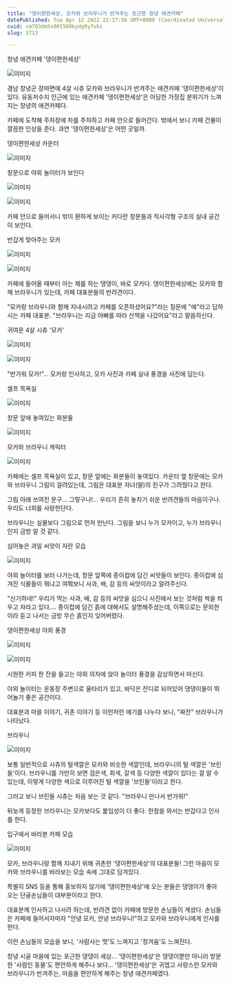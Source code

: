 ```yaml
---
title: "댕이편한세상, 모카와 브라우니가 반겨주는 포근한 창녕 애견카페"
datePublished: Tue Apr 12 2022 22:17:56 GMT+0000 (Coordinated Universal Time)
cuid: cm703dm5s001509kydg9y7vks
slug: 3713

---
```



창녕 애견카페 '댕이편한세상'

![이미지](https://cdn.hashnode.com/res/hashnode/image/upload/v1739254729052/0f890628-e7c0-4057-a944-5e4f40d64717.jpeg)

경남 창녕군 장마면에 4살 시츄 모카와 브라우니가 반겨주는 애견카페 '댕이편한세상'이 있다. 유동저수지 인근에 있는 애견카페 '댕이편한세상'은 아담한 가정집 분위기가 느껴지는 창녕의 애견카페다.

카페에 도착해 주차장에 차를 주차하고 카페 안으로 들어간다. 밖에서 보니 카페 건물이 깔끔한 인상을 준다. 과연 '댕이편한세상'은 어떤 곳일까.

댕이편한세상 카운터

![이미지](https://cdn.hashnode.com/res/hashnode/image/upload/v1739254731014/9397d7e5-8d77-4f26-a663-90d409f516a9.jpeg)

창문으로 야외 놀이터가 보인다

![이미지](https://cdn.hashnode.com/res/hashnode/image/upload/v1739254732798/9b3267f9-34c3-46fb-917b-1eae3287a57a.jpeg)

![이미지](https://cdn.hashnode.com/res/hashnode/image/upload/v1739254734841/91f93555-d3a2-4f2f-8c43-ab177cc92d59.jpeg)

카페 안으로 들어서니 밖이 환하게 보이는 커다란 창문들과 직사각형 구조의 실내 공간이 보인다.

반갑게 맞아주는 모카

![이미지](https://cdn.hashnode.com/res/hashnode/image/upload/v1739254736640/d1572d04-9f2a-4da4-90d3-3244165f3e8c.jpeg)

![이미지](https://cdn.hashnode.com/res/hashnode/image/upload/v1739254738734/cbd1ac74-548c-44ea-ad6d-7b5b7a81935a.jpeg)

카페에 들어올 때부터 아는 체를 하는 댕댕이, 바로 모카다. 댕이편한세상에는 모카와 함께 브라우니가 있는데, 카페 대표분들의 반려견이다.

"모카랑 브라우니와 함께 지내시려고 카페를 오픈하셨어요?"라는 질문에 "예"라고 답하시는 카페 대표분. "브라우니는 지금 아빠를 따라 산책을 나갔어요"라고 말씀하신다.

귀여운 4살 시츄 '모카'

![이미지](https://cdn.hashnode.com/res/hashnode/image/upload/v1739254740559/2d103573-dda7-4f3c-bb17-84f8008673a2.jpeg)

![이미지](https://cdn.hashnode.com/res/hashnode/image/upload/v1739254742466/fe3aa4b7-408b-4ef7-beca-15c99e465e97.jpeg)

"반가워 모카!"... 모카랑 인사하고, 모카 사진과 카페 실내 풍경을 사진에 담는다.

셀프 목욕실

![이미지](https://cdn.hashnode.com/res/hashnode/image/upload/v1739254744276/c28f677e-3bc2-4d0e-abb3-8f756f1121e4.jpeg)

창문 앞에 놓여있는 화분들

![이미지](https://cdn.hashnode.com/res/hashnode/image/upload/v1739254746520/11cd8ade-3924-4f71-8018-22713a39baea.jpeg)

모카와 브라우니 캐릭터

![이미지](https://cdn.hashnode.com/res/hashnode/image/upload/v1739254748421/9e7d766d-c653-400b-96b4-4b8b02fc05bf.jpeg)

카페에는 셀프 목욕실이 있고, 창문 앞에는 화분들이 놓여있다. 카운터 옆 창문에는 모카와 브라우니 그림이 걸려있는데, 그림은 대표분 자녀(딸)의 친구가 그려줬다고 한다.

그림 아래 쓰여진 문구... 그렇구나!... 우리가 흔히 놓치기 쉬운 반려견들의 마음이구나. 우리도 너희를 사랑한단다.

브라우니는 실물보다 그림으로 먼저 만난다. 그림을 보니 누가 모카이고, 누가 브라우니인지 금방 알 것 같다.

심어놓은 과일 씨앗이 자란 모습

![이미지](https://cdn.hashnode.com/res/hashnode/image/upload/v1739254750499/1fa9006e-ab8a-4e93-8077-26c14ae03d78.jpeg)

야외 놀이터를 보러 나가는데, 창문 앞쪽에 종이컵에 담긴 씨앗들이 보인다. 종이컵에 심겨진 식물들이 뭐냐고 여쭤보니 사과, 배, 감 등의 씨앗이라고 알려주신다.

"신기하네!" 우리가 먹는 사과, 배, 감 등의 씨앗을 심으니 사진에서 보는 것처럼 싹을 틔우고 자라고 있다.... 종이컵에 담긴 흙에 대해서도 설명해주셨는데, 이쪽으로는 문외한이라 듣고 나서는 금방 무슨 흙인지 잊어버렸다.

댕이편한세상 야외 풍경

![이미지](https://cdn.hashnode.com/res/hashnode/image/upload/v1739254752676/a9523e03-d932-419c-9322-4e165cf1803c.jpeg)

![이미지](https://cdn.hashnode.com/res/hashnode/image/upload/v1739254755166/33b3e81f-6267-49f6-9808-33be3cf6a047.jpeg)

시원한 커피 한 잔을 들고는 야외 의자에 앉아 놀이터 풍경을 감상하면서 마신다.

야외 놀이터는 운동장 주변으로 울타리가 있고, 바닥은 잔디로 되어있어 댕댕이들이 뛰어놀기 좋은 공간이다.

대표분과 마을 이야기, 귀촌 이야기 등 이런저런 얘기를 나누다 보니, "짜잔" 브라우니가 나타났다.

브라우니

![이미지](https://cdn.hashnode.com/res/hashnode/image/upload/v1739254757219/2013a85c-9841-4038-8f39-b6d74906725f.jpeg)

보통 일반적으로 시츄의 털색깔은 모카와 비슷한 색깔인데, 브라우니의 털 색깔은 '브린들'이다. 브라우니를 가만히 보면 검은색, 회색, 갈색 등 다양한 색깔이 있다는 걸 알 수 있는데, 이렇게 다양한 색으로 이루어진 털 색깔을 '브린들'이라고 한다.

그러고 보니 브린들 시츄는 처음 보는 것 같다. "브라우니 만나서 반가워!"

뒤늦게 등장한 브라우니는 모카보다도 붙임성이 더 좋다. 한참을 와서는 반갑다고 인사를 한다.

입구에서 바라본 카페 모습

![이미지](https://cdn.hashnode.com/res/hashnode/image/upload/v1739254759168/8e695b4e-c001-4a6d-9ea7-34909424c762.jpeg)

모카, 브라우니랑 함께 지내기 위해 귀촌한 '댕이편한세상'의 대표분들! 그런 마음이 모카와 브라우니를 바라보는 모습 속에 그대로 담겨있다.

특별히 SNS 등을 통해 홍보하지 않기에 '댕이편한세상'에 오는 분들은 댕댕이가 좋아 오는 단골손님들이 대부분이라고 한다.

대표분께 인사하고 나서려 하는데, 반려견 없이 카페에 방문한 손님들이 계셨다. 손님들은 카페에 들어서자마자 "안녕 모카, 안녕 브라우니!"하고 모카와 브라우니에게 인사를 한다.

이런 손님들의 모습을 보니, '사람사는 멋'도 느껴지고 '정겨움'도 느껴진다.

창녕 시골 마을에 있는 포근한 댕댕이 세상... '댕이편한세상'은 댕댕이뿐만 아니라 방문한 '사람인 동물'도 편안하게 해주나 보다... '댕이편한세상'은 귀엽고 사랑스런 모카와 브라우니가 반겨주는, 마음을 편안하게 해주는 창녕 애견카페였다.